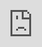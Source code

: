 ```yaml
---
layout: page
title: About
---
```


<iframe src='https://share.streamlit.io/berkdemir/bd-hoek-brown/main/BD_Hoek_Brown.py' style='position:absolute;top:0;left:0;width:100%;height:100%;'></iframe>

<head>
<style type="text/css">
    body {scrolling:no;
}
    iframe {position:absolute;
    z-index:1;
    top:0px;
    left:0px;
}
</style>
</head>
<body>
    <iframe src="http://www.wn.com" height="100%" width="100%" frameborder="0"></iframe>
</body>

